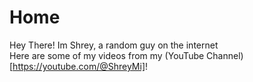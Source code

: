 # Home
Hey There! Im Shrey, a random guy on the internet  
Here are some of my videos from my (YouTube Channel)[https://youtube.com/@ShreyMi]!